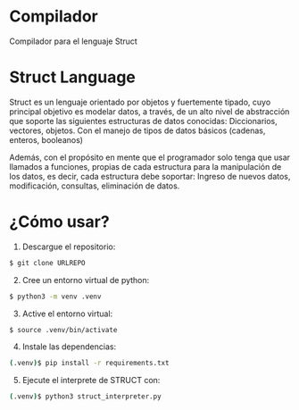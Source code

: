 # Compilador
Compilador para el lenguaje Struct

# Struct Language

Struct es un lenguaje orientado por objetos y fuertemente tipado, cuyo principal objetivo es modelar datos, a través, de un alto nivel de abstracción que soporte las siguientes estructuras de datos conocidas: Diccionarios, vectores, objetos. Con el manejo de tipos de datos básicos (cadenas, enteros, booleanos)

Además, con el propósito en mente que el programador solo tenga que usar llamados a funciones, propias de cada estructura para la manipulación de los datos, es decir, cada estructura debe soportar: Ingreso de nuevos datos, modificación, consultas, eliminación de datos.

# ¿Cómo usar?

1. Descargue el repositorio:
```sh
$ git clone URLREPO
```
2. Cree un entorno virtual de python:
```sh
$ python3 -m venv .venv
```
3. Active el entorno virtual:
```sh
$ source .venv/bin/activate
```
4. Instale las dependencias:
```sh
(.venv)$ pip install -r requirements.txt
```
5. Ejecute el interprete de STRUCT con:
```sh
(.venv)$ python3 struct_interpreter.py
```